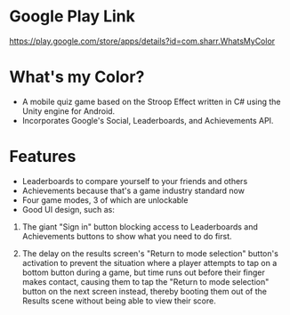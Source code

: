 # Google Play Link #
https://play.google.com/store/apps/details?id=com.sharr.WhatsMyColor

# What's my Color? #
* A mobile quiz game based on the Stroop Effect written in C# using the Unity engine for Android.
* Incorporates Google's Social, Leaderboards, and Achievements API.

# Features #
* Leaderboards to compare yourself to your friends and others
* Achievements because that's a game industry standard now
* Four game modes, 3 of which are unlockable
* Good UI design, such as: 

1. The giant "Sign in" button blocking access to Leaderboards and Achievements buttons to show what you need to do first.

2. The delay on the results screen's "Return to mode selection" button's activation to prevent the situation where a player attempts to tap on a bottom button during a game, but time runs out before their finger makes contact, causing them to tap the "Return to mode selection" button on the next screen instead, thereby booting them out of the Results scene without being able to view their score.